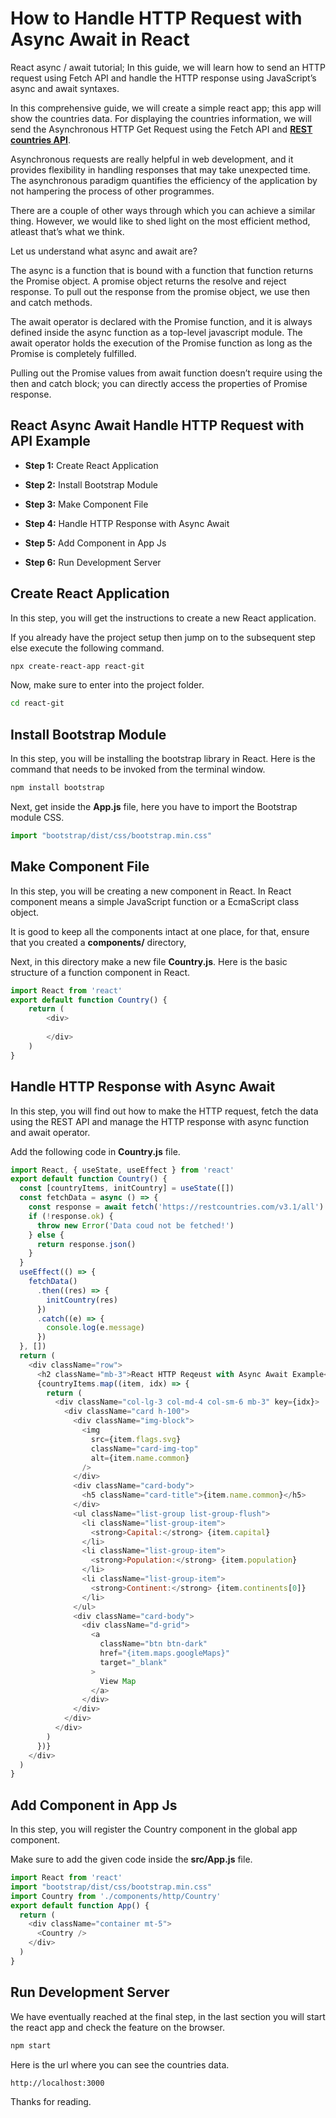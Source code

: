 # How to Handle HTTP Request with Async Await in React

React async / await tutorial; In this guide, we will learn how to send an HTTP request using Fetch API and handle the HTTP response using JavaScript’s async and await syntaxes.

In this comprehensive guide, we will create a simple react app; this app will show the countries data. For displaying the countries information, we will send the Asynchronous HTTP Get Request using the Fetch API and [**REST countries API**](https://restcountries.com/).

Asynchronous requests are really helpful in web development, and it provides flexibility in handling responses that may take unexpected time.  
The asynchronous paradigm quantifies the efficiency of the application by not hampering the process of other programmes.

There are a couple of other ways through which you can achieve a similar thing. However, we would like to shed light on the most efficient method, atleast that’s what we think.

Let us understand what async and await are?

The async is a function that is bound with a function that function returns the Promise object. A promise object returns the resolve and reject response. To pull out the response from the promise object, we use then and catch methods.

The await operator is declared with the Promise function, and it is always defined inside the async function as a top-level javascript module. The await operator holds the execution of the Promise function as long as the Promise is completely fulfilled.

Pulling out the Promise values from await function doesn’t require using the then and catch block; you can directly access the properties of Promise response.

## React Async Await Handle HTTP Request with API Example

* **Step 1:** Create React Application
    
* **Step 2:** Install Bootstrap Module
    
* **Step 3:** Make Component File
    
* **Step 4:** Handle HTTP Response with Async Await
    
* **Step 5:** Add Component in App Js
    
* **Step 6:** Run Development Server
    

## Create React Application

In this step, you will get the instructions to create a new React application.

If you already have the project setup then jump on to the subsequent step else execute the following command.

```bash
npx create-react-app react-git
```

Now, make sure to enter into the project folder.

```bash
cd react-git
```

## Install Bootstrap Module

In this step, you will be installing the bootstrap library in React. Here is the command that needs to be invoked from the terminal window.

```bash
npm install bootstrap
```

Next, get inside the **App.js** file, here you have to import the Bootstrap module CSS.

```javascript
import "bootstrap/dist/css/bootstrap.min.css"
```

## Make Component File

In this step, you will be creating a new component in React. In React component means a simple JavaScript function or a EcmaScript class object.

It is good to keep all the components intact at one place, for that, ensure that you created a **components/** directory,

Next, in this directory make a new file **Country.js**. Here is the basic structure of a function component in React.

```javascript
import React from 'react'
export default function Country() {
    return (
        <div>
            
        </div>
    )
}
```

## Handle HTTP Response with Async Await

In this step, you will find out how to make the HTTP request, fetch the data using the REST API and manage the HTTP response with async function and await operator.

Add the following code in **Country.js** file.

```javascript
import React, { useState, useEffect } from 'react'
export default function Country() {
  const [countryItems, initCountry] = useState([])
  const fetchData = async () => {
    const response = await fetch('https://restcountries.com/v3.1/all')
    if (!response.ok) {
      throw new Error('Data coud not be fetched!')
    } else {
      return response.json()
    }
  }
  useEffect(() => {
    fetchData()
      .then((res) => {
        initCountry(res)
      })
      .catch((e) => {
        console.log(e.message)
      })
  }, [])
  return (
    <div className="row">
      <h2 className="mb-3">React HTTP Reqeust with Async Await Example</h2>
      {countryItems.map((item, idx) => {
        return (
          <div className="col-lg-3 col-md-4 col-sm-6 mb-3" key={idx}>
            <div className="card h-100">
              <div className="img-block">
                <img
                  src={item.flags.svg}
                  className="card-img-top"
                  alt={item.name.common}
                />
              </div>
              <div className="card-body">
                <h5 className="card-title">{item.name.common}</h5>
              </div>
              <ul className="list-group list-group-flush">
                <li className="list-group-item">
                  <strong>Capital:</strong> {item.capital}
                </li>
                <li className="list-group-item">
                  <strong>Population:</strong> {item.population}
                </li>
                <li className="list-group-item">
                  <strong>Continent:</strong> {item.continents[0]}
                </li>
              </ul>
              <div className="card-body">
                <div className="d-grid">
                  <a
                    className="btn btn-dark"
                    href="{item.maps.googleMaps}"
                    target="_blank"
                  >
                    View Map
                  </a>
                </div>
              </div>
            </div>
          </div>
        )
      })}
    </div>
  )
}
```

## Add Component in App Js

In this step, you will register the Country component in the global app component.

Make sure to add the given code inside the **src/App.js** file.

```javascript
import React from 'react'
import "bootstrap/dist/css/bootstrap.min.css"
import Country from './components/http/Country'
export default function App() {
  return (
    <div className="container mt-5">
      <Country />
    </div>
  )
}
```

## Run Development Server

We have eventually reached at the final step, in the last section you will start the react app and check the feature on the browser.

```bash
npm start
```

Here is the url where you can see the countries data.

```bash
http://localhost:3000
```

Thanks for reading.